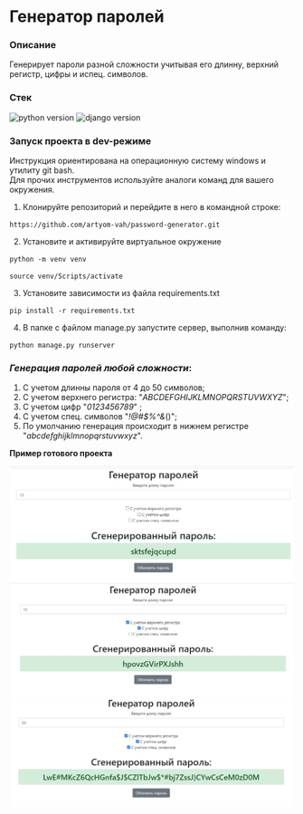 # **Генератор паролей**
### **Описание**

Генерирует пароли разной сложности учитывая его длинну, верхний регистр, цифры и испец. символов.

### **Стек**
![python version](https://img.shields.io/badge/Python-3.10.2-green)
![django version](https://img.shields.io/badge/Django-4.1.5-green)

### **Запуск проекта в dev-режиме**
Инструкция ориентирована на операционную систему windows и утилиту git bash.<br/>
Для прочих инструментов используйте аналоги команд для вашего окружения.

1. Клонируйте репозиторий и перейдите в него в командной строке:

```
https://github.com/artyom-vah/password-generator.git
```


2. Установите и активируйте виртуальное окружение
```
python -m venv venv
``` 
```
source venv/Scripts/activate
```

3. Установите зависимости из файла requirements.txt
```
pip install -r requirements.txt
```

4. В папке с файлом manage.py запустите сервер, выполнив команду:
```
python manage.py runserver
```

### *Генерация паролей любой сложности*:

1. С учетом длинны пароля от 4 до 50 символов;
2. С учетом верхнего регистра: "*ABCDEFGHIJKLMNOPQRSTUVWXYZ*";
3. С учетом цифр "*0123456789*" ;
4. С учетом спец. символов "*!@#$%^&*()";
5.  По умолчанию генерация происходит в нижнем регистре "*abcdefghijklmnopqrstuvwxyz*".

**Пример готового проекта**

![Screenshot_1](https://github.com/artyom-vah/password-generator/blob/main/screens/Screenshot_1.jpg)
![Screenshot_2](https://github.com/artyom-vah/password-generator/blob/main/screens/Screenshot_2.jpg)
![Screenshot_3](https://github.com/artyom-vah/password-generator/blob/main/screens/Screenshot_3.jpg)
